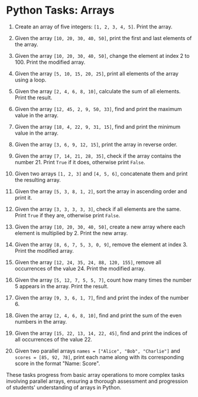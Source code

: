 # Python Tasks: Arrays

1. Create an array of five integers: `[1, 2, 3, 4, 5]`. Print the array.

2. Given the array `[10, 20, 30, 40, 50]`, print the first and last elements of the array.

3. Given the array `[10, 20, 30, 40, 50]`, change the element at index 2 to 100. Print the modified array.

4. Given the array `[5, 10, 15, 20, 25]`, print all elements of the array using a loop.

5. Given the array `[2, 4, 6, 8, 10]`, calculate the sum of all elements. Print the result.

6. Given the array `[12, 45, 2, 9, 50, 33]`, find and print the maximum value in the array.

7. Given the array `[18, 4, 22, 9, 31, 15]`, find and print the minimum value in the array.

8. Given the array `[3, 6, 9, 12, 15]`, print the array in reverse order.

9. Given the array `[7, 14, 21, 28, 35]`, check if the array contains the number 21. Print `True` if it does, otherwise print `False`.

10. Given two arrays `[1, 2, 3]` and `[4, 5, 6]`, concatenate them and print the resulting array.

11. Given the array `[5, 3, 8, 1, 2]`, sort the array in ascending order and print it.

12. Given the array `[3, 3, 3, 3, 3]`, check if all elements are the same. Print `True` if they are, otherwise print `False`.

13. Given the array `[10, 20, 30, 40, 50]`, create a new array where each element is multiplied by 2. Print the new array.

14. Given the array `[8, 6, 7, 5, 3, 0, 9]`, remove the element at index 3. Print the modified array.

15. Given the array `[12, 24, 35, 24, 88, 120, 155]`, remove all occurrences of the value 24. Print the modified array.

16. Given the array `[5, 12, 7, 5, 5, 7]`, count how many times the number 5 appears in the array. Print the result.

17. Given the array `[9, 3, 6, 1, 7]`, find and print the index of the number 6.

18. Given the array `[2, 4, 6, 8, 10]`, find and print the sum of the even numbers in the array.

19. Given the array `[15, 22, 13, 14, 22, 45]`, find and print the indices of all occurrences of the value 22.

20. Given two parallel arrays `names = ["Alice", "Bob", "Charlie"]` and `scores = [85, 92, 78]`, print each name along with its corresponding score in the format "Name: Score".

These tasks progress from basic array operations to more complex tasks involving parallel arrays, ensuring a thorough assessment and progression of students' understanding of arrays in Python.
